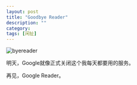 ```yaml
---
layout: post
title: "Goodbye Reader"
description: ""
category: 
tags: [闲扯]
---
```


![byereader](http://interbbs.b0.upaiyun.com/byereader.jpg)

明天，Google就像正式关闭这个我每天都要用的服务。

再见，Google Reader。
